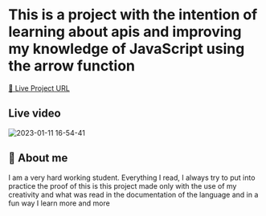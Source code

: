 # This is a project with the intention of learning about apis and improving my knowledge of JavaScript using the arrow function



[🔵 Live Project URL](https://api-monster.netlify.app/)



## Live video
![2023-01-11 16-54-41](https://user-images.githubusercontent.com/92840891/211907884-a671acbc-02b0-45ee-9932-826ba7942978.gif)




## 🚀 About me
I am a very hard working student. Everything I read, I always try to put into practice the proof of this is this project made only with the use of my creativity and what was read in the documentation of the language and in a fun way I learn more and more
